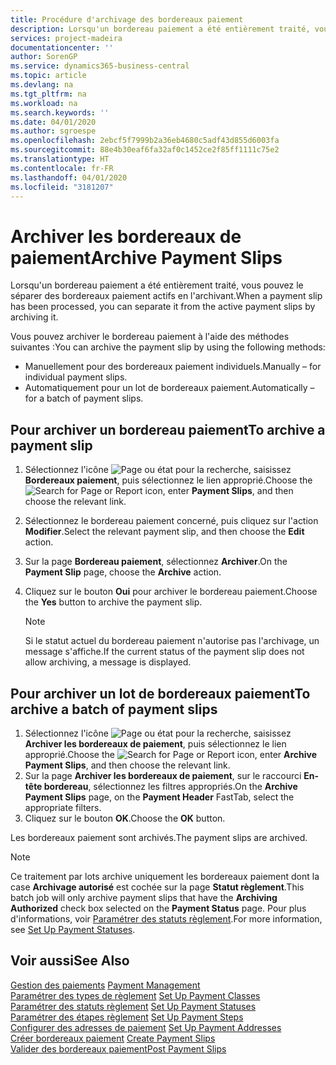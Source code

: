 ```yaml
---
title: Procédure d'archivage des bordereaux paiement
description: Lorsqu'un bordereau paiement a été entièrement traité, vous pouvez le séparer des bordereaux paiement actifs en l'archivant.
services: project-madeira
documentationcenter: ''
author: SorenGP
ms.service: dynamics365-business-central
ms.topic: article
ms.devlang: na
ms.tgt_pltfrm: na
ms.workload: na
ms.search.keywords: ''
ms.date: 04/01/2020
ms.author: sgroespe
ms.openlocfilehash: 2ebcf5f7999b2a36eb4680c5adf43d855d6003fa
ms.sourcegitcommit: 88e4b30eaf6fa32af0c1452ce2f85ff1111c75e2
ms.translationtype: HT
ms.contentlocale: fr-FR
ms.lasthandoff: 04/01/2020
ms.locfileid: "3181207"
---
```

# <a name="archive-payment-slips"></a><span data-ttu-id="a25dd-103">Archiver les bordereaux de paiement</span><span class="sxs-lookup"><span data-stu-id="a25dd-103">Archive Payment Slips</span></span>
<span data-ttu-id="a25dd-104">Lorsqu'un bordereau paiement a été entièrement traité, vous pouvez le séparer des bordereaux paiement actifs en l'archivant.</span><span class="sxs-lookup"><span data-stu-id="a25dd-104">When a payment slip has been processed, you can separate it from the active payment slips by archiving it.</span></span>  

<span data-ttu-id="a25dd-105">Vous pouvez archiver le bordereau paiement à l'aide des méthodes suivantes :</span><span class="sxs-lookup"><span data-stu-id="a25dd-105">You can archive the payment slip by using the following methods:</span></span>  

- <span data-ttu-id="a25dd-106">Manuellement pour des bordereaux paiement individuels.</span><span class="sxs-lookup"><span data-stu-id="a25dd-106">Manually – for individual payment slips.</span></span>  
- <span data-ttu-id="a25dd-107">Automatiquement pour un lot de bordereaux paiement.</span><span class="sxs-lookup"><span data-stu-id="a25dd-107">Automatically – for a batch of payment slips.</span></span>  

## <a name="to-archive-a-payment-slip"></a><span data-ttu-id="a25dd-108">Pour archiver un bordereau paiement</span><span class="sxs-lookup"><span data-stu-id="a25dd-108">To archive a payment slip</span></span>  

1.  <span data-ttu-id="a25dd-109">Sélectionnez l'icône ![Page ou état pour la recherche](../../media/ui-search/search_small.png "Icône Page ou état pour la recherche"), saisissez **Bordereaux paiement**, puis sélectionnez le lien approprié.</span><span class="sxs-lookup"><span data-stu-id="a25dd-109">Choose the ![Search for Page or Report](../../media/ui-search/search_small.png "Search for Page or Report icon") icon, enter **Payment Slips**, and then choose the relevant link.</span></span>  
2.  <span data-ttu-id="a25dd-110">Sélectionnez le bordereau paiement concerné, puis cliquez sur l'action **Modifier**.</span><span class="sxs-lookup"><span data-stu-id="a25dd-110">Select the relevant payment slip, and then choose the **Edit** action.</span></span>  
3.  <span data-ttu-id="a25dd-111">Sur la page **Bordereau paiement**, sélectionnez **Archiver**.</span><span class="sxs-lookup"><span data-stu-id="a25dd-111">On the **Payment Slip** page, choose the **Archive** action.</span></span>  
4.  <span data-ttu-id="a25dd-112">Cliquez sur le bouton **Oui** pour archiver le bordereau paiement.</span><span class="sxs-lookup"><span data-stu-id="a25dd-112">Choose the **Yes** button to archive the payment slip.</span></span>  

    > [!NOTE]  
    >  <span data-ttu-id="a25dd-113">Si le statut actuel du bordereau paiement n'autorise pas l'archivage, un message s'affiche.</span><span class="sxs-lookup"><span data-stu-id="a25dd-113">If the current status of the payment slip does not allow archiving, a message is displayed.</span></span>  

## <a name="to-archive-a-batch-of-payment-slips"></a><span data-ttu-id="a25dd-114">Pour archiver un lot de bordereaux paiement</span><span class="sxs-lookup"><span data-stu-id="a25dd-114">To archive a batch of payment slips</span></span>  

1.  <span data-ttu-id="a25dd-115">Sélectionnez l'icône ![Page ou état pour la recherche](../../media/ui-search/search_small.png "Icône Page ou état pour la recherche"), saisissez **Archiver les bordereaux de paiement**, puis sélectionnez le lien approprié.</span><span class="sxs-lookup"><span data-stu-id="a25dd-115">Choose the ![Search for Page or Report](../../media/ui-search/search_small.png "Search for Page or Report icon") icon, enter **Archive Payment Slips**, and then choose the relevant link.</span></span>  
2.  <span data-ttu-id="a25dd-116">Sur la page **Archiver les bordereaux de paiement**, sur le raccourci **En-tête bordereau**, sélectionnez les filtres appropriés.</span><span class="sxs-lookup"><span data-stu-id="a25dd-116">On the **Archive Payment Slips** page, on the **Payment Header** FastTab, select the appropriate filters.</span></span>  
3.  <span data-ttu-id="a25dd-117">Cliquez sur le bouton **OK**.</span><span class="sxs-lookup"><span data-stu-id="a25dd-117">Choose the **OK** button.</span></span>  

<span data-ttu-id="a25dd-118">Les bordereaux paiement sont archivés.</span><span class="sxs-lookup"><span data-stu-id="a25dd-118">The payment slips are archived.</span></span>  

> [!NOTE]  
>  <span data-ttu-id="a25dd-119">Ce traitement par lots archive uniquement les bordereaux paiement dont la case **Archivage autorisé** est cochée sur la page **Statut règlement**.</span><span class="sxs-lookup"><span data-stu-id="a25dd-119">This batch job will only archive payment slips that have the **Archiving Authorized** check box selected on the **Payment Status** page.</span></span> <span data-ttu-id="a25dd-120">Pour plus d'informations, voir [Paramétrer des statuts règlement](how-to-set-up-payment-statuses.md).</span><span class="sxs-lookup"><span data-stu-id="a25dd-120">For more information, see [Set Up Payment Statuses](how-to-set-up-payment-statuses.md).</span></span>  

## <a name="see-also"></a><span data-ttu-id="a25dd-121">Voir aussi</span><span class="sxs-lookup"><span data-stu-id="a25dd-121">See Also</span></span>  
 <span data-ttu-id="a25dd-122">[Gestion des paiements](payment-management.md) </span><span class="sxs-lookup"><span data-stu-id="a25dd-122">[Payment Management](payment-management.md) </span></span>  
 <span data-ttu-id="a25dd-123">[Paramétrer des types de règlement](how-to-set-up-payment-classes.md) </span><span class="sxs-lookup"><span data-stu-id="a25dd-123">[Set Up Payment Classes](how-to-set-up-payment-classes.md) </span></span>  
 <span data-ttu-id="a25dd-124">[Paramétrer des statuts règlement](how-to-set-up-payment-statuses.md) </span><span class="sxs-lookup"><span data-stu-id="a25dd-124">[Set Up Payment Statuses](how-to-set-up-payment-statuses.md) </span></span>  
 <span data-ttu-id="a25dd-125">[Paramétrer des étapes règlement](how-to-set-up-payment-steps.md) </span><span class="sxs-lookup"><span data-stu-id="a25dd-125">[Set Up Payment Steps](how-to-set-up-payment-steps.md) </span></span>  
 <span data-ttu-id="a25dd-126">[Configurer des adresses de paiement](how-to-set-up-payment-addresses.md) </span><span class="sxs-lookup"><span data-stu-id="a25dd-126">[Set Up Payment Addresses](how-to-set-up-payment-addresses.md) </span></span>  
 <span data-ttu-id="a25dd-127">[Créer bordereaux paiement](how-to-create-payment-slips.md) </span><span class="sxs-lookup"><span data-stu-id="a25dd-127">[Create Payment Slips](how-to-create-payment-slips.md) </span></span>  
 [<span data-ttu-id="a25dd-128">Valider des bordereaux paiement</span><span class="sxs-lookup"><span data-stu-id="a25dd-128">Post Payment Slips</span></span>](how-to-post-payment-slips.md)

